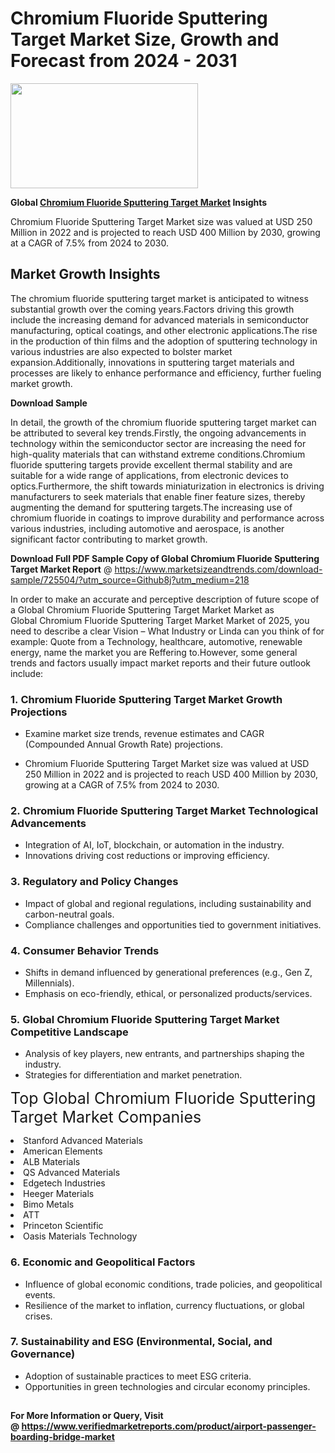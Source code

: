 <H1>Chromium Fluoride Sputtering Target Market Size, Growth and Forecast from 2024 - 2031</H1><img class="aligncenter size-medium wp-image-584254" src="https://thirdeyenews.in/wp-content/uploads/2024/09/Global-Market-Research-300x168.jpeg" alt="" width="300" height="168" /><p><strong>Global&nbsp;<a href="https://www.marketsizeandtrends.com/download-sample/725504/?utm_source=Github8j?utm_medium=218">Chromium Fluoride Sputtering Target Market</a> Insights</strong></p><p>Chromium Fluoride Sputtering Target Market size was valued at USD 250 Million in 2022 and is projected to reach USD 400 Million by 2030, growing at a CAGR of 7.5% from 2024 to 2030.</p><p><h2>Market Growth Insights</h2> <p>The chromium fluoride sputtering target market is anticipated to witness substantial growth over the coming years.Factors driving this growth include the increasing demand for advanced materials in semiconductor manufacturing, optical coatings, and other electronic applications.The rise in the production of thin films and the adoption of sputtering technology in various industries are also expected to bolster market expansion.Additionally, innovations in sputtering target materials and processes are likely to enhance performance and efficiency, further fueling market growth.</p> <p><strong>Download Sample</strong></p> <p>In detail, the growth of the chromium fluoride sputtering target market can be attributed to several key trends.Firstly, the ongoing advancements in technology within the semiconductor sector are increasing the need for high-quality materials that can withstand extreme conditions.Chromium fluoride sputtering targets provide excellent thermal stability and are suitable for a wide range of applications, from electronic devices to optics.Furthermore, the shift towards miniaturization in electronics is driving manufacturers to seek materials that enable finer feature sizes, thereby augmenting the demand for sputtering targets.The increasing use of chromium fluoride in coatings to improve durability and performance across various industries, including automotive and aerospace, is another significant factor contributing to market growth.</p> <p><span class=""><strong>Download Full PDF Sample Copy of Global Chromium Fluoride Sputtering Target Market Report</strong> @ <a href="https://www.marketsizeandtrends.com/download-sample/725504/?utm_source=Github8j?utm_medium=218" target="_blank">https://www.marketsizeandtrends.com/download-sample/725504/?utm_source=Github8j?utm_medium=218</a></span></p><p>In order to make an accurate and perceptive description of future scope of a Global&nbsp;Chromium Fluoride Sputtering Target Market Market as Global&nbsp;Chromium Fluoride Sputtering Target Market Market of 2025, you need to describe a clear Vision &ndash; What Industry or Linda can you think of for example: Quote from a Technology, healthcare, automotive, renewable energy, name the market you are Reffering to.However, some general trends and factors usually impact market reports and their future outlook include:</p><h3>1.&nbsp;<strong>Chromium Fluoride Sputtering Target Market Growth Projections</strong></h3><ul><li>Examine market size trends, revenue estimates and CAGR (Compounded Annual Growth Rate) projections.</li><li><p>Chromium Fluoride Sputtering Target Market size was valued at USD 250 Million in 2022 and is projected to reach USD 400 Million by 2030, growing at a CAGR of 7.5% from 2024 to 2030.</p></li></ul><h3>2.&nbsp;<strong>Chromium Fluoride Sputtering Target Market Technological Advancements</strong></h3><ul><li>Integration of AI, IoT, blockchain, or automation in the industry.</li><li>Innovations driving cost reductions or improving efficiency.</li></ul><h3>3.&nbsp;<strong>Regulatory and Policy Changes</strong></h3><ul><li>Impact of global and regional regulations, including sustainability and carbon-neutral goals.</li><li>Compliance challenges and opportunities tied to government initiatives.</li></ul><h3>4.&nbsp;<strong>Consumer Behavior Trends</strong></h3><ul><li>Shifts in demand influenced by generational preferences (e.g., Gen Z, Millennials).</li><li>Emphasis on eco-friendly, ethical, or personalized products/services.</li></ul><h3>5.&nbsp;<strong>Global Chromium Fluoride Sputtering Target Market Competitive Landscape</strong></h3><ul><li>Analysis of key players, new entrants, and partnerships shaping the industry.</li><li>Strategies for differentiation and market penetration.</li></ul><p data-pm-slice="1 1 []"><span style="color: inherit; font-family: inherit; font-size: 25px;">Top Global Chromium Fluoride Sputtering Target Market Companies</span></p><div class="" data-test-id=""><p><li>Stanford Advanced Materials</li><li> American Elements</li><li> ALB Materials</li><li> QS Advanced Materials</li><li> Edgetech Industries</li><li> Heeger Materials</li><li> Bimo Metals</li><li> ATT</li><li> Princeton Scientific</li><li> Oasis Materials Technology</li></p></div><h3>6.&nbsp;<strong>Economic and Geopolitical Factors</strong></h3><ul><li>Influence of global economic conditions, trade policies, and geopolitical events.</li><li>Resilience of the market to inflation, currency fluctuations, or global crises.</li></ul><h3>7.&nbsp;<strong>Sustainability and ESG (Environmental, Social, and Governance)</strong></h3><ul><li>Adoption of sustainable practices to meet ESG criteria.</li><li>Opportunities in green technologies and circular economy principles.</li></ul><h2><strong style="font-size: 14px;">For More Information or Query, Visit @&nbsp;</strong><a style="background-color: #ffffff; font-size: 14px;" href="https://www.marketsizeandtrends.com/report/chromium-fluoride-sputtering-target-market/" target="_blank">https://www.verifiedmarketreports.com/product/airport-passenger-boarding-bridge-market</a></h2>